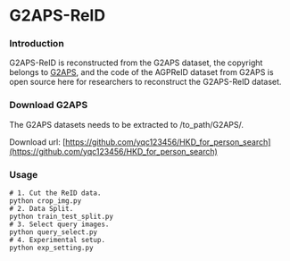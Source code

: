 # G2APS-ReID

### Introduction
G2APS-ReID is reconstructed from the G2APS dataset, the copyright belongs to [G2APS](https://github.com/yqc123456/HKD_for_person_search), and the code of the AGPReID dataset from G2APS is open source here for researchers to reconstruct the G2APS-ReID dataset.

### Download G2APS
The G2APS datasets needs to be extracted to /to_path/G2APS/.

Download url:  [https://github.com/yqc123456/HKD_for_person_search](https://github.com/yqc123456/HKD_for_person_search)
### Usage
```Shell
# 1. Cut the ReID data.
python crop_img.py
# 2. Data Split.
python train_test_split.py
# 3. Select query images.
python query_select.py
# 4. Experimental setup.
python exp_setting.py
```



